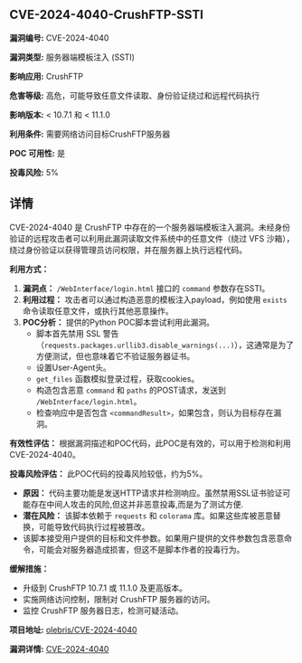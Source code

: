 ## CVE-2024-4040-CrushFTP-SSTI

**漏洞编号:** CVE-2024-4040

**漏洞类型:** 服务器端模板注入 (SSTI)

**影响应用:** CrushFTP

**危害等级:** 高危，可能导致任意文件读取、身份验证绕过和远程代码执行

**影响版本:** < 10.7.1 和 < 11.1.0

**利用条件:** 需要网络访问目标CrushFTP服务器

**POC 可用性:** 是

**投毒风险:** 5%

## 详情

CVE-2024-4040 是 CrushFTP 中存在的一个服务器端模板注入漏洞。未经身份验证的远程攻击者可以利用此漏洞读取文件系统中的任意文件（绕过 VFS 沙箱），绕过身份验证以获得管理员访问权限，并在服务器上执行远程代码。

**利用方式：**

1.  **漏洞点：** `/WebInterface/login.html` 接口的 `command` 参数存在SSTI。
2.  **利用过程：** 攻击者可以通过构造恶意的模板注入payload，例如使用 `exists` 命令读取任意文件，或执行其他恶意操作。
3.  **POC分析：** 提供的Python POC脚本尝试利用此漏洞。
    *   脚本首先禁用 SSL 警告（`requests.packages.urllib3.disable_warnings(...)`），这通常是为了方便测试，但也意味着它不验证服务器证书。
    *   设置User-Agent头。
    *   `get_files` 函数模拟登录过程，获取cookies。
    *   构造包含恶意 `command` 和 `paths` 的POST请求，发送到 `/WebInterface/login.html`。
    *   检查响应中是否包含 `<commandResult>`，如果包含，则认为目标存在漏洞。

**有效性评估：**
根据漏洞描述和POC代码，此POC是有效的，可以用于检测和利用 CVE-2024-4040。

**投毒风险评估：**
此POC代码的投毒风险较低，约为5%。
*   **原因：** 代码主要功能是发送HTTP请求并检测响应。虽然禁用SSL证书验证可能存在中间人攻击的风险,但这并非恶意投毒,而是为了测试方便.
*   **潜在风险：** 该脚本依赖于 `requests` 和 `colorama` 库。如果这些库被恶意替换，可能导致代码执行过程被篡改。
*   该脚本接受用户提供的目标和文件参数。如果用户提供的文件参数包含恶意命令，可能会对服务器造成损害，但这不是脚本作者的投毒行为。

**缓解措施：**
*   升级到 CrushFTP 10.7.1 或 11.1.0 及更高版本。
*   实施网络访问控制，限制对 CrushFTP 服务器的访问。
*   监控 CrushFTP 服务器日志，检测可疑活动。

**项目地址:** [olebris/CVE-2024-4040](https://github.com/olebris/CVE-2024-4040)

**漏洞详情:** [CVE-2024-4040](https://nvd.nist.gov/vuln/detail/CVE-2024-4040)